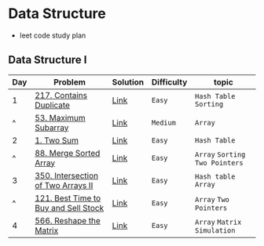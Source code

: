 # Data Structure
- leet code study plan


## Data Structure I
|Day|Problem|Solution|Difficulty|topic|
|---|-------|--------|----------|-----|
|1|[217. Contains Duplicate](https://leetcode.com/problems/contains-duplicate/)|[Link](./DataStructureI/217-contains_duplicate.cpp)|`Easy`|`Hash Table` `Sorting`|
|^|[53. Maximum Subarray](https://leetcode.com/problems/maximum-subarray/)|[Link](./DataStructureI/53-maximum_subarray.cpp)|`Medium`|`Array`|
|2|[1. Two Sum](https://leetcode.com/problems/two-sum/?envType=study-plan&id=data-structure-i)|[Link](./DataStructureI/1-two_sum.cpp)|`Easy`|`Hash Table`|
|^|[88. Merge Sorted Array](https://leetcode.com/problems/merge-sorted-array/?envType=study-plan&id=data-structure-i)|[Link](./DataStructureI/88-merge_sorted_array.cpp)|`Easy`|`Array` `Sorting` `Two Pointers`|
|3|[350. Intersection of Two Arrays II](https://leetcode.com/problems/intersection-of-two-arrays-ii/description/?envType=study-plan&id=data-structure-i)|[Link](./DataStructureI/350-intersection_of_two_arrays_II.cpp)|`Easy`|`Hash table` `Array`|
|^|[121. Best Time to Buy and Sell Stock](https://leetcode.com/problems/best-time-to-buy-and-sell-stock/description/?envType=study-plan&id=data-structure-i)|[Link](./DataStructureI/121-best_time_to_buy_and_sell_stock.cpp)|`Easy`|`Array` `Two Pointers`|
|4|[566. Reshape the Matrix](https://leetcode.com/problems/reshape-the-matrix/?envType=study-plan&id=data-structure-i)|[Link](./DataStructureI/566-reshape_the_matrix.cpp)|`Easy`|`Array` `Matrix` `Simulation`|